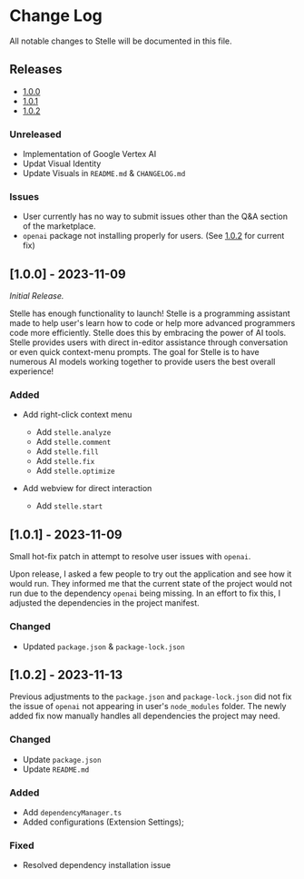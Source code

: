 # Change Log

All notable changes to Stelle will be documented in this file.

## Releases

- [1.0.0](#100---2023-11-09)
- [1.0.1](#101---2023-11-09)
- [1.0.2](#102---2023-11-10)

### Unreleased

- Implementation of Google Vertex AI
- Updat Visual Identity
- Update Visuals in `README.md` & `CHANGELOG.md`

### Issues

- User currently has no way to submit issues other than the Q&A section of the marketplace.
- `openai` package not installing properly for users. (See [1.0.2](#102---2023-11-10) for current fix)

## [1.0.0] - 2023-11-09

_Initial Release._

Stelle has enough functionality to launch! Stelle is a programming assistant made to help user's learn how to code or help more advanced programmers code more efficiently. Stelle does this by embracing the power of AI tools. Stelle provides users with direct in-editor assistance through conversation or even quick context-menu prompts. The goal for Stelle is to have numerous AI models working together to provide users the best overall experience!

### Added

- Add right-click context menu
    - Add `stelle.analyze`
    - Add `stelle.comment`
    - Add `stelle.fill`
    - Add `stelle.fix`
    - Add `stelle.optimize`

- Add webview for direct interaction
    - Add `stelle.start`

## [1.0.1] - 2023-11-09

Small hot-fix patch in attempt to resolve user issues with `openai`.

Upon release, I asked a few people to try out the application and see how it would run. They informed me that the current state of the project would not run due to the dependency `openai` being missing. In an effort to fix this, I adjusted the dependencies in the project manifest.

### Changed

- Updated `package.json` & `package-lock.json`

## [1.0.2] - 2023-11-13
 
Previous adjustments to the `package.json` and `package-lock.json` did not fix the issue of `openai` not appearing in user's `node_modules` folder. The newly added fix now manually handles all dependencies the project may need.

### Changed

- Update `package.json`
- Update `README.md`

### Added

- Add `dependencyManager.ts`
- Added configurations (Extension Settings);

### Fixed

- Resolved dependency installation issue